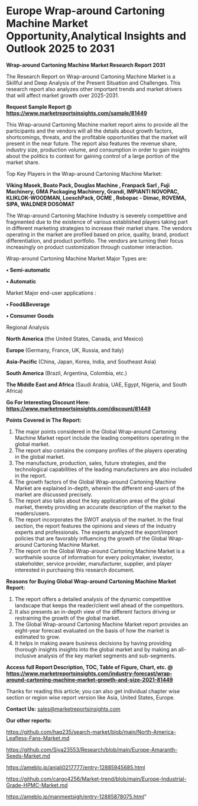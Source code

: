 # Europe Wrap-around Cartoning Machine Market Opportunity,Analytical Insights and Outlook 2025 to 2031

<strong>Wrap-around Cartoning Machine Market Research Report 2031</strong>

The Research Report on Wrap-around Cartoning Machine Market is a Skillful and Deep Analysis of the Present Situation and Challenges. This research report also analyzes other important trends and market drivers that will affect market growth over 2025-2031.

<strong>Request Sample Report @ <a href=https://www.marketreportsinsights.com/sample/81449>https://www.marketreportsinsights.com/sample/81449</a></strong>

This Wrap-around Cartoning Machine market report aims to provide all the participants and the vendors will all the details about growth factors, shortcomings, threats, and the profitable opportunities that the market will present in the near future. The report also features the revenue share, industry size, production volume, and consumption in order to gain insights about the politics to contest for gaining control of a large portion of the market share.

Top Key Players in the Wrap-around Cartoning Machine Market:

<strong>Viking Masek, Boato Pack, Douglas Machine , Franpack Sarl , Fuji Machinery, GMA Packaging Machinery, Grandi, IMPIANTI NOVOPAC, KLIKLOK-WOODMAN, LoeschPack, OCME , Robopac - Dimac, ROVEMA, SIPA, WALDNER DOSOMAT</strong>

The Wrap-around Cartoning Machine Industry is severely competitive and fragmented due to the existence of various established players taking part in different marketing strategies to increase their market share. The vendors operating in the market are profiled based on price, quality, brand, product differentiation, and product portfolio. The vendors are turning their focus increasingly on product customization through customer interaction.

Wrap-around Cartoning Machine Market Major Types are:

<strong>• Semi-automatic

• Automatic</strong>

Market Major end-user applications :

<strong>• Food&Beverage

• Consumer Goods</strong>

Regional Analysis

</u><strong><b>North America</b></strong> (the United States, Canada, and Mexico)

<strong><b>Europe </b></strong>(Germany, France, UK, Russia, and Italy)

<strong><b>Asia-Pacific</b></strong> (China, Japan, Korea, India, and Southeast Asia)

<strong><b>South America</b></strong> (Brazil, Argentina, Colombia, etc.)

<strong><b>The Middle East and Africa</b></strong> (Saudi Arabia, UAE, Egypt, Nigeria, and South Africa)

<strong>Go For Interesting Discount Here: <a href=https://www.marketreportsinsights.com/discount/81449>https://www.marketreportsinsights.com/discount/81449</a></strong>

<strong>Points Covered in The Report:</strong>
<ol>
  <li>The major points considered in the Global Wrap-around Cartoning Machine Market report include the leading competitors operating in the global market.</li>
  <li>The report also contains the company profiles of the players operating in the global market.</li>
  <li>The manufacture, production, sales, future strategies, and the technological capabilities of the leading manufacturers are also included in the report.</li>
  <li>The growth factors of the Global Wrap-around Cartoning Machine Market are explained in-depth, wherein the different end-users of the market are discussed precisely.</li>
  <li>The report also talks about the key application areas of the global market, thereby providing an accurate description of the market to the readers/users.</li>
  <li>The report incorporates the SWOT analysis of the market. In the final section, the report features the opinions and views of the industry experts and professionals. The experts analyzed the export/import policies that are favorably influencing the growth of the Global Wrap-around Cartoning Machine Market.</li>
  <li>The report on the Global Wrap-around Cartoning Machine Market is a worthwhile source of information for every policymaker, investor, stakeholder, service provider, manufacturer, supplier, and player interested in purchasing this research document.</li>
</ol>
<strong>Reasons for Buying Global Wrap-around Cartoning Machine Market Report:</strong>

<ol>
  <li>The report offers a detailed analysis of the dynamic competitive landscape that keeps the reader/client well ahead of the competitors.</li>
  <li>It also presents an in-depth view of the different factors driving or restraining the growth of the global market.</li>
  <li>The Global Wrap-around Cartoning Machine Market report provides an eight-year forecast evaluated on the basis of how the market is estimated to grow.</li>
  <li>It helps in making aware business decisions by having providing thorough insights insights into the global market and by making an all-inclusive analysis of the key market segments and sub-segments.</li>
</ol>
<strong>Access full Report Description, TOC, Table of Figure, Chart, etc. @ <a href=https://www.marketreportsinsights.com/industry-forecast/wrap-around-cartoning-machine-market-growth-and-size-2021-81449>https://www.marketreportsinsights.com/industry-forecast/wrap-around-cartoning-machine-market-growth-and-size-2021-81449</a></strong>


Thanks for reading this article; you can also get individual chapter wise section or region wise report version like Asia, United States, Europe.

<strong>Contact Us:</strong>
sales@marketreportsinsights.com

<strong>Our other reports:</strong>

<a href=https://github.com/haq235/search-market/blob/main/North-America-Leafless-Fans-Market.md>https://github.com/haq235/search-market/blob/main/North-America-Leafless-Fans-Market.md</a>

<a href=https://github.com/Siya23553/Research/blob/main/Europe-Amaranth-Seeds-Market.md>https://github.com/Siya23553/Research/blob/main/Europe-Amaranth-Seeds-Market.md</a>

<a href=https://ameblo.jp/anjali0217777/entry-12885945685.html>https://ameblo.jp/anjali0217777/entry-12885945685.html</a>

<a href=https://github.com/cargo4256/Market-trend/blob/main/Europe-Industrial-Grade-HPMC-Market.md>https://github.com/cargo4256/Market-trend/blob/main/Europe-Industrial-Grade-HPMC-Market.md</a>

<a href=https://ameblo.jp/manmeetsigh/entry-12885878075.html>https://ameblo.jp/manmeetsigh/entry-12885878075.html</a>"
